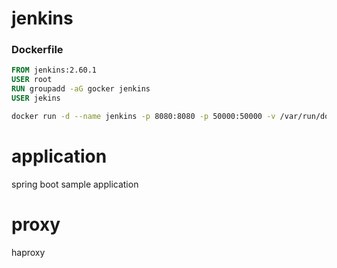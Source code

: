 # jenkins
### Dockerfile
```Dockerfile
FROM jenkins:2.60.1
USER root
RUN groupadd -aG gocker jenkins
USER jekins
```
```bash
docker run -d --name jenkins -p 8080:8080 -p 50000:50000 -v /var/run/docker.sock:/var/run/docker.sock -v /usr/bin/docker:/usr/bin/docker jenkins:2.60.1
```
# application
spring boot sample application
# proxy
haproxy
